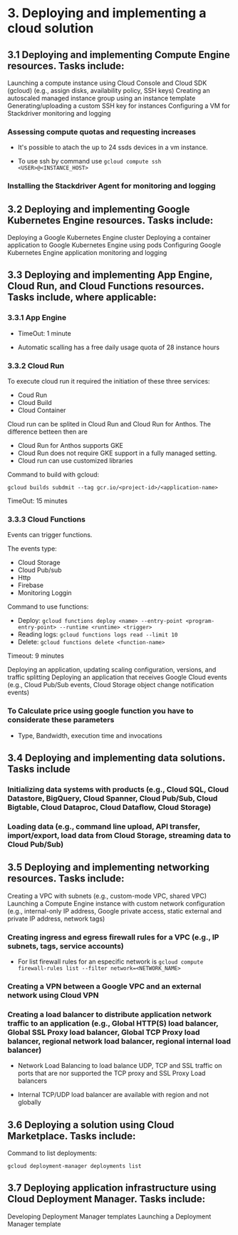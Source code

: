# 3. Deploying and implementing a cloud solution

## 3.1 Deploying and implementing Compute Engine resources. Tasks include:

Launching a compute instance using Cloud Console and Cloud SDK (gcloud) (e.g., assign disks, availability policy, SSH keys)
Creating an autoscaled managed instance group using an instance template
Generating/uploading a custom SSH key for instances
Configuring a VM for Stackdriver monitoring and logging

### Assessing compute quotas and requesting increases

- It's possible to atach the up to 24 ssds devices in a vm instance.

- To use ssh by command use `gcloud compute ssh <USER>@<INSTANCE_HOST>`

### Installing the Stackdriver Agent for monitoring and logging

## 3.2 Deploying and implementing Google Kubernetes Engine resources. Tasks include:

Deploying a Google Kubernetes Engine cluster
Deploying a container application to Google Kubernetes Engine using pods
Configuring Google Kubernetes Engine application monitoring and logging

## 3.3 Deploying and implementing App Engine, Cloud Run, and Cloud Functions resources. Tasks include, where applicable:

### 3.3.1 App Engine

- TimeOut: 1 minute

- Automatic scalling has a free daily usage quota of 28 instance hours

### 3.3.2 Cloud Run

To execute cloud run it required the initiation of these three services:

- Coud Run
- Cloud Build
- Cloud Container

Cloud run can be splited in Cloud Run and Cloud Run for Anthos. The difference betteen then are

- Cloud Run for Anthos supports GKE
- Cloud Run does not require GKE support in a fully managed setting.
- Cloud run can use customized libraries

Command to build with gcloud:

`gcloud builds subdmit --tag gcr.io/<project-id>/<application-name>`

TimeOut: 15 minutes

### 3.3.3 Cloud Functions

Events can trigger functions.

The events type:

- Cloud Storage
- Cloud Pub/sub
- Http
- Firebase
- Monitoring Loggin

Command to use functions:

- Deploy: `gcloud functions deploy <name> --entry-point <program-entry-point> --runtime <runtime> <trigger>`
- Reading logs: `gcloud functions logs read --limit 10`
- Delete: `gcloud functions delete <function-name>`

Timeout: 9 minutes

Deploying an application, updating scaling configuration, versions, and traffic splitting
Deploying an application that receives Google Cloud events (e.g., Cloud Pub/Sub events, Cloud Storage object change notification events)

### To Calculate price using google function you have to considerate these parameters

- Type, Bandwidth, execution time and invocations

## 3.4 Deploying and implementing data solutions. Tasks include

### Initializing data systems with products (e.g., Cloud SQL, Cloud Datastore, BigQuery, Cloud Spanner, Cloud Pub/Sub, Cloud Bigtable, Cloud Dataproc, Cloud Dataflow, Cloud Storage)

### Loading data (e.g., command line upload, API transfer, import/export, load data from Cloud Storage, streaming data to Cloud Pub/Sub)

## 3.5 Deploying and implementing networking resources. Tasks include:

Creating a VPC with subnets (e.g., custom-mode VPC, shared VPC)
Launching a Compute Engine instance with custom network configuration (e.g., internal-only IP address, Google private access, static external and private IP address, network tags)

### Creating ingress and egress firewall rules for a VPC (e.g., IP subnets, tags, service accounts)

- For list firewall rules for an especific network is `gcloud compute firewall-rules list --filter network=<NETWORK_NAME>`

### Creating a VPN between a Google VPC and an external network using Cloud VPN

### Creating a load balancer to distribute application network traffic to an application (e.g., Global HTTP(S) load balancer, Global SSL Proxy load balancer, Global TCP Proxy load balancer, regional network load balancer, regional internal load balancer)

- Network Load Balancing to load balance UDP, TCP and SSL traffic on ports that are nor supported the TCP proxy and SSL Proxy Load balancers

- Internal TCP/UDP load balancer are available with region and not globally

## 3.6 Deploying a solution using Cloud Marketplace. Tasks include:

Command to list deployments:

`gcloud deployment-manager deployments list`

## 3.7 Deploying application infrastructure using Cloud Deployment Manager. Tasks include:

Developing Deployment Manager templates
Launching a Deployment Manager template
